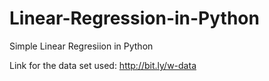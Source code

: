 # Linear-Regression-in-Python
Simple Linear Regresiion in Python

Link for the data set used: http://bit.ly/w-data
